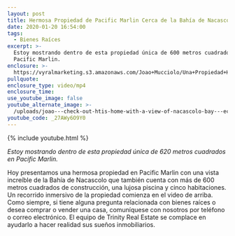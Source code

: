 ```yaml
---
layout: post
title: Hermosa Propiedad de Pacific Marlin Cerca de la Bahía de Nacascolo
date: 2020-01-20 16:54:00
tags:
  - Bienes Raíces
excerpt: >-
  Estoy mostrando dentro de esta propiedad única de 600 metros cuadrados en
  Pacific Marlin.
enclosure: >-
  https://vyralmarketing.s3.amazonaws.com/Joao+Mucciolo/Una+Propiedad+Hermosa+de+Pacific+Marlin+Cerca+de+la+Bahia+de+Nacascolo.mp4
pullquote:
enclosure_type: video/mp4
enclosure_time:
use_youtube_image: false
youtube_alternate_image: >-
  /uploads/joao---check-out-htis-home-with-a-view-of-nacascolo-bay---echa-un-vistazo-a-esta-casa-con-una-vista-de-nacascolo-bay-youtube.jpg
youtube_code: _27AWy6O9Y0
---
```


{% include youtube.html %}

*Estoy mostrando dentro de esta propiedad &uacute;nica de 620 metros cuadrados en Pacific Marlin.*

Hoy presentamos una hermosa propiedad en Pacific Marlin con una vista incre&iacute;ble de la Bah&iacute;a de Nacascolo que tambi&eacute;n cuenta con m&aacute;s de 600 metros cuadrados de construcci&oacute;n, una lujosa piscina y cinco habitaciones. Un recorrido inmersivo de la propiedad comienza en el video de arriba. Como siempre, si tiene alguna pregunta relacionada con bienes ra&iacute;ces o desea comprar o vender una casa, comun&iacute;quese con nosotros por tel&eacute;fono o correo electr&oacute;nico. El equipo de Trinity Real Estate se complace en ayudarlo a hacer realidad sus sue&ntilde;os inmobiliarios.